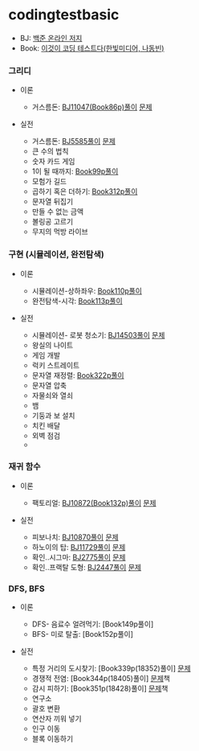 # codingtestbasic
   - BJ: [백준 온라인 저지](https://www.acmicpc.net/)
   - Book: [이것이 코딩 테스트다(한빛미디어, 나동빈)](https://www.youtube.com/playlist?list=PLRx0vPvlEmdBFBFOoK649FlEMouHISo8N)






### 그리디
- 이론
   - 거스름돈: [BJ11047(Book86p)풀이](https://github.com/HYUN-0913/codingtestbasic/blob/master/BJ11047.txt) [문제](https://www.acmicpc.net/problem/11047)

- 실전
   - 거스름돈: [BJ5585풀이](https://github.com/HYUN-0913/codingtestbasic/blob/master/BJ5585) [문제](https://www.acmicpc.net/problem/5585)
   - 큰 수의 법칙
   - 숫자 카드 게임
   - 1이 될 때까지: [Book99p풀이](https://github.com/HYUN-0913/codingtestbasic/commit/5ec1d2f81e7619e054b00d3dca94c703018e4d52)
   - 모험가 길드
   - 곱하기 혹은 더하기: [Book312p풀이](https://github.com/HYUN-0913/codingtestbasic/tree/master)
   - 문자열 뒤집기
   - 만들 수 없는 금액
   - 볼링공 고르기
   - 무지의 먹방 라이브


### 구현 (시뮬레이션, 완전탐색)
- 이론
   - 시뮬레이션-상하좌우: [Book110p풀이](https://github.com/HYUN-0913/codingtestbasic/blob/master/Book110p)
   - 완전탐색-시각: [Book113p풀이](https://github.com/HYUN-0913/codingtestbasic/blob/master/Book113p)

- 실전
   - 시뮬레이션- 로봇 청소기: [BJ14503풀이](https://github.com/HYUN-0913/codingtestbasic/blob/master/BJ14503) [문제](https://www.acmicpc.net/problem/14503)
   - 왕실의 나이트
   - 게임 개발
   - 럭키 스트레이트
   - 문자열 재정렬: [Book322p풀이](https://github.com/HYUN-0913/codingtestbasic/tree/master)
   - 문자열 압축
   - 자물쇠와 열쇠
   - 뱀
   - 기둥과 보 설치
   - 치킨 배달
   - 외벽 점검
   - 

### 재귀 함수
- 이론
   - 팩토리얼: [BJ10872(Book132p)풀이](https://github.com/HYUN-0913/codingtestbasic/blob/master/BJ10872(Book132p)) [문제](https://www.acmicpc.net/problem/10872)
   
- 실전
   - 피보나치: [BJ10870풀이](https://github.com/HYUN-0913/codingtestbasic/blob/master/BJ10870) [문제](https://www.acmicpc.net/problem/10870)
   - 하노이의 탑: [BJ11729풀이](https://github.com/HYUN-0913/codingtestbasic/tree/master) [문제](https://www.acmicpc.net/problem/11729)
   - 확인..시그마: [BJ2775풀이]() [문제](https://www.acmicpc.net/problem/2775)
   - 확인..프랙탈 도형: [BJ2447풀이](https://github.com/HYUN-0913/codingtestbasic/blob/master/BJ2447) [문제](https://www.acmicpc.net/problem/2447)

### DFS, BFS
- 이론
   - DFS- 음료수 얼려먹기: [Book149p풀이]
   - BFS- 미로 탈출: [Book152p풀이]
   
- 실전
   - 특정 거리의 도시찾기: [Book339p(18352)풀이] [문제](https://www.acmicpc.net/problem/18352)
   - 경쟁적 전염: [Book344p(18405)풀이] [문제](https://www.acmicpc.net/problem/18405)책
   - 감시 피하기: [Book351p(18428)풀이] [문제](https://www.acmicpc.net/problem/18428)책
   - 연구소
   - 괄호 변환
   - 연산자 끼워 넣기
   - 인구 이동
   - 블록 이동하기
